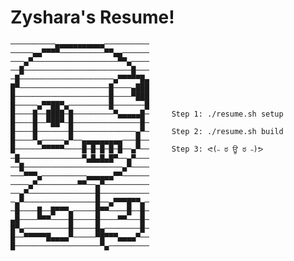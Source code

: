 # Zyshara's Resume!


    ──────────▄▄▄▄▄▄▄▄▄▄▄──────────
    ─────▄▄▀▀▀▀──────────▀▀▄▄──────
    ───▄▀───────────────────▀▀▄────
    ──█────────────────────────█───
    ─█─────────────────────▄▀▀▀▀▀█▄
    █▀────────────────────█────▄███
    █─────────────────────█────▀███
    █─────▄▀▀██▀▄─────────█───────█
    █────█──████─█─────────▀▄▄▄▄▄█─     Step 1: ./resume.sh setup
    █────█──▀██▀─█───────────────█─
    █────█───────█──────────────▄▀─     Step 2: ./resume.sh build
    █────▀▄─────▄▀──▄▄▄▄▄▄▄▄▄───█──
    █──────▀▀▀▀▀────█─█─█─█─█──▄▀──     Step 3: ᕙ(˵ ಠ ਊ ಠ ˵)ᕗ
    ─█──────────────▀▄█▄█▄█▀──▄▀───
    ──█──────────────────────▄▀────
    ───▀▀▀▄──────────▄▄▄▄▄▄▀▀──────
    ────▄▀─────────▀▀──▄▀──────────
    ──▄▀───────────────█───────────
    ─▄▀────────────────█──▄▀▀▀█▀▀▄─
    ─█────█──█▀▀▀▄─────█▀▀────█──█─
    ▄█────▀▀▀────█─────█────▀▀───█─
    █▀▄──────────█─────█▄────────█─
    █──▀▀▀▀▀█▄▄▄▄▀─────▀█▀▀▀▄▄▄▄▀──
    █───────────────────▀▄─────────
